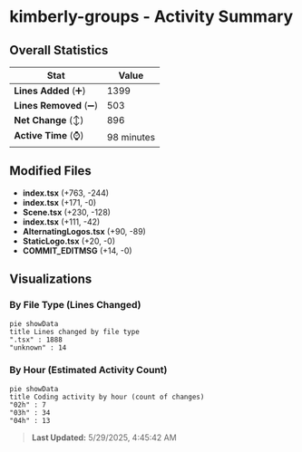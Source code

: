 # kimberly-groups - Activity Summary 

## Overall Statistics

| Stat                   | Value                                                             |
| ---------------------- | ----------------------------------------------------------------- |
| **Lines Added** (➕)   | 1399                                          |
| **Lines Removed** (➖) | 503                                        |
| **Net Change** (↕)    | 896                |
| **Active Time** (⌚)   | 98 minutes |


## Modified Files
- **index.tsx** (+763, -244)
- **index.tsx** (+171, -0)
- **Scene.tsx** (+230, -128)
- **index.tsx** (+111, -42)
- **AlternatingLogos.tsx** (+90, -89)
- **StaticLogo.tsx** (+20, -0)
- **COMMIT_EDITMSG** (+14, -0)

## Visualizations

### By File Type (Lines Changed)

```mermaid
pie showData
title Lines changed by file type
".tsx" : 1888
"unknown" : 14
```

### By Hour (Estimated Activity Count)

```mermaid
pie showData
title Coding activity by hour (count of changes)
"02h" : 7
"03h" : 34
"04h" : 13
```


> **Last Updated:** 5/29/2025, 4:45:42 AM